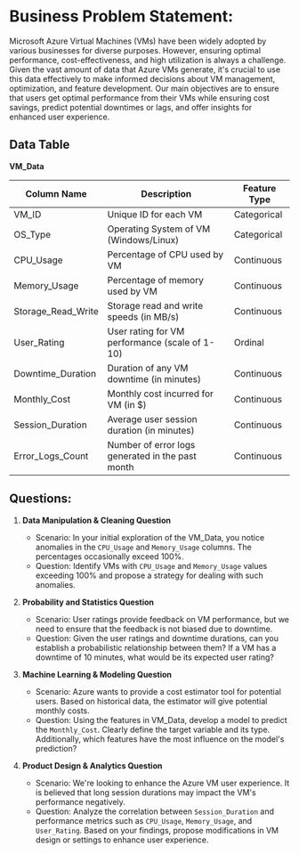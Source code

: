# **Business Problem Statement:**

Microsoft Azure Virtual Machines (VMs) have been widely adopted by various businesses for diverse purposes. However, ensuring optimal performance, cost-effectiveness, and high utilization is always a challenge. Given the vast amount of data that Azure VMs generate, it's crucial to use this data effectively to make informed decisions about VM management, optimization, and feature development. Our main objectives are to ensure that users get optimal performance from their VMs while ensuring cost savings, predict potential downtimes or lags, and offer insights for enhanced user experience.

## Data Table

**VM_Data**

| Column Name         | Description                                        | Feature Type        |
|---------------------|----------------------------------------------------|---------------------|
| VM_ID               | Unique ID for each VM                              | Categorical         |
| OS_Type             | Operating System of VM (Windows/Linux)             | Categorical         |
| CPU_Usage           | Percentage of CPU used by VM                       | Continuous          |
| Memory_Usage        | Percentage of memory used by VM                    | Continuous          |
| Storage_Read_Write  | Storage read and write speeds (in MB/s)            | Continuous          |
| User_Rating         | User rating for VM performance (scale of 1-10)     | Ordinal             |
| Downtime_Duration   | Duration of any VM downtime (in minutes)           | Continuous          |
| Monthly_Cost        | Monthly cost incurred for VM (in $)                | Continuous          |
| Session_Duration    | Average user session duration (in minutes)         | Continuous          |
| Error_Logs_Count    | Number of error logs generated in the past month   | Continuous          |

## **Questions:**

1. **Data Manipulation & Cleaning Question**
    * Scenario: In your initial exploration of the VM_Data, you notice anomalies in the `CPU_Usage` and `Memory_Usage` columns. The percentages occasionally exceed 100%.
    * Question: Identify VMs with `CPU_Usage` and `Memory_Usage` values exceeding 100% and propose a strategy for dealing with such anomalies.

2. **Probability and Statistics Question**
    * Scenario: User ratings provide feedback on VM performance, but we need to ensure that the feedback is not biased due to downtime.
    * Question: Given the user ratings and downtime durations, can you establish a probabilistic relationship between them? If a VM has a downtime of 10 minutes, what would be its expected user rating?

3. **Machine Learning & Modeling Question**
    * Scenario: Azure wants to provide a cost estimator tool for potential users. Based on historical data, the estimator will give potential monthly costs.
    * Question: Using the features in VM_Data, develop a model to predict the `Monthly_Cost`. Clearly define the target variable and its type. Additionally, which features have the most influence on the model's prediction?

4. **Product Design & Analytics Question**
    * Scenario: We're looking to enhance the Azure VM user experience. It is believed that long session durations may impact the VM's performance negatively.
    * Question: Analyze the correlation between `Session_Duration` and performance metrics such as `CPU_Usage`, `Memory_Usage`, and `User_Rating`. Based on your findings, propose modifications in VM design or settings to enhance user experience.

